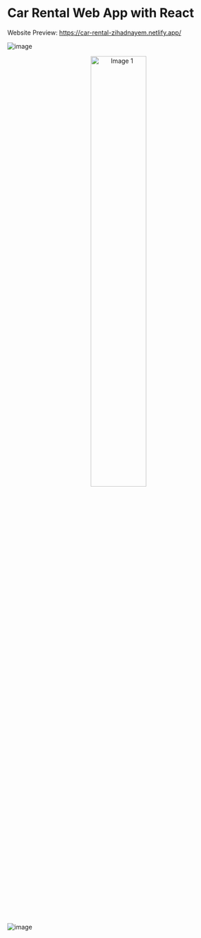 # Car Rental Web App with React

Website Preview: https://car-rental-zihadnayem.netlify.app/

![image](https://github.com/ZihadHossainNayem/Car-Rental-with-React/assets/30808845/7b5186bc-9c75-4142-9746-7d3ca2d70e55)

<div align="center">
  <img src="https://github.com/ZihadHossainNayem/Car-Rental-with-React/assets/30808845/e07a3895-a884-4482-b934-b88c67cc6564" alt="Image 1" style="width: 50%;">
</div>

![image](https://github.com/ZihadHossainNayem/Car-Rental-with-React/assets/30808845/e07a3895-a884-4482-b934-b88c67cc6564)


